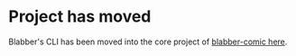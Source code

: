 # Project has moved
Blabber's CLI has been moved into the core project of [blabber-comic here](https://github.com/sharpshark28/blabber-comic).
